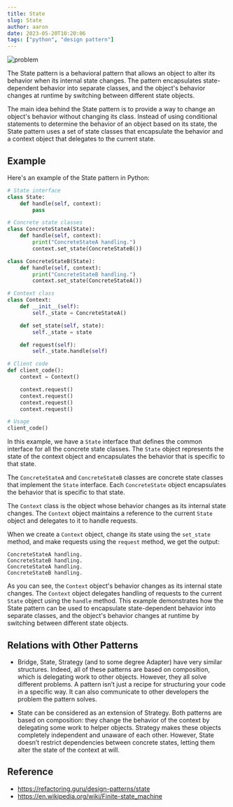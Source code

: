 ```yaml
---
title: State
slug: State
author: aaron
date: 2023-05-20T10:20:06
tags: ["python", "design pattern"]
---
```



![problem](https://refactoring.guru/images/patterns/diagrams/state/problem1.png)

The State pattern is a behavioral pattern that allows an object to alter its behavior when its internal state changes. The pattern encapsulates state-dependent behavior into separate classes, and the object's behavior changes at runtime by switching between different state objects.

The main idea behind the State pattern is to provide a way to change an object's behavior without changing its class. Instead of using conditional statements to determine the behavior of an object based on its state, the State pattern uses a set of state classes that encapsulate the behavior and a context object that delegates to the current state.

## Example

Here's an example of the State pattern in Python:

```python
# State interface
class State:
    def handle(self, context):
        pass

# Concrete state classes
class ConcreteStateA(State):
    def handle(self, context):
        print("ConcreteStateA handling.")
        context.set_state(ConcreteStateB())

class ConcreteStateB(State):
    def handle(self, context):
        print("ConcreteStateB handling.")
        context.set_state(ConcreteStateA())

# Context class
class Context:
    def __init__(self):
        self._state = ConcreteStateA()

    def set_state(self, state):
        self._state = state

    def request(self):
        self._state.handle(self)

# Client code
def client_code():
    context = Context()

    context.request()
    context.request()
    context.request()
    context.request()

# Usage
client_code()
```

In this example, we have a `State` interface that defines the common interface for all the concrete state classes. The `State` object represents the state of the context object and encapsulates the behavior that is specific to that state.

The `ConcreteStateA` and `ConcreteStateB` classes are concrete state classes that implement the `State` interface. Each `ConcreteState` object encapsulates the behavior that is specific to that state.

The `Context` class is the object whose behavior changes as its internal state changes. The `Context` object maintains a reference to the current `State` object and delegates to it to handle requests.

When we create a `Context` object, change its state using the `set_state` method, and make requests using the `request` method, we get the output:

```
ConcreteStateA handling.
ConcreteStateB handling.
ConcreteStateA handling.
ConcreteStateB handling.
```

As you can see, the `Context` object's behavior changes as its internal state changes. The `Context` object delegates handling of requests to the current `State` object using the `handle` method. This example demonstrates how the State pattern can be used to encapsulate state-dependent behavior into separate classes, and the object's behavior changes at runtime by switching between different state objects.

## Relations with Other Patterns

- Bridge, State, Strategy (and to some degree Adapter) have very similar structures. Indeed, all of these patterns are based on composition, which is delegating work to other objects. However, they all solve different problems. A pattern isn’t just a recipe for structuring your code in a specific way. It can also communicate to other developers the problem the pattern solves.

- State can be considered as an extension of Strategy. Both patterns are based on composition: they change the behavior of the context by delegating some work to helper objects. Strategy makes these objects completely independent and unaware of each other. However, State doesn’t restrict dependencies between concrete states, letting them alter the state of the context at will.

## Reference

- https://refactoring.guru/design-patterns/state
- https://en.wikipedia.org/wiki/Finite-state_machine

